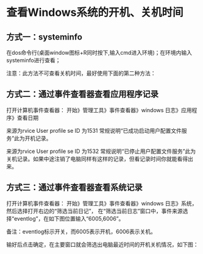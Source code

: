 # 查看Windows系统的开机、关机时间

## 方式一：systeminfo
在dos命令行(桌面window图标+R同时按下,输入cmd进入环境)；在环境内输入systeminfo进行查看；


注意：此方法不可查看关机时间，最好使用下面的第二种方法：

## 方式二：通过事件查看器查看应用程序记录

打开计算机事件查看器： 开始》管理工具》事件查看器》windows 日志》应用程序》查看日期

来源为rvice User profile se ID 为1531 常规说明“已成功启动用户配置文件服务”此为开机记录。

来源为rvice User profile se ID 为1532 常规说明“已停止用户配置文件服务”此为关机记录。如果中途注销了电脑同样有这样的记录，但看记录时间你就能看得出来。



## 方式三：通过事件查看器查看系统记录

打开计算机事件查看器： 开始》管理工具》事件查看器》windows 日志》系统，然后选择打开右边的“筛选当前日记”， 在“筛选当前日志”窗口中，事件来源选择“eventlog”，在如下图位置输入“6005,6006”。



备注：eventlog标示开关，而6005表示开机，6006表示关机。

 输好后点击确定，在主要窗口就会筛选出电脑最近时间的开机关机情况，如下图：


